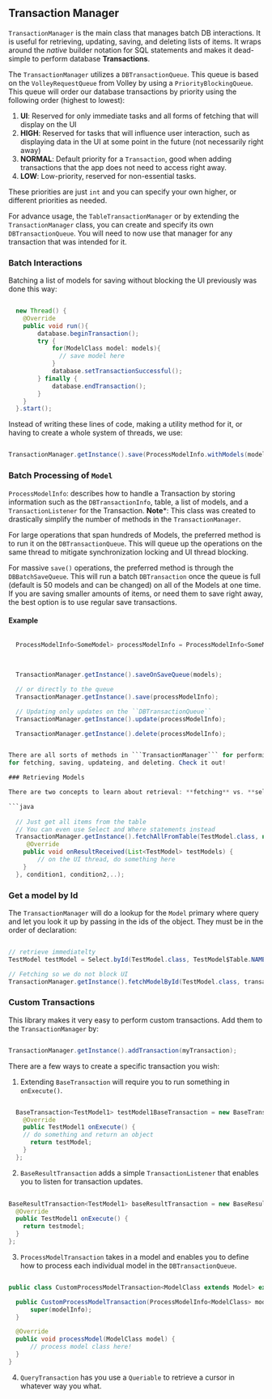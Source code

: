 ## Transaction Manager

```TransactionManager``` is the main class that manages batch DB interactions. 
It is useful for retrieving, updating, saving, and deleting lists of items. 
It wraps around the _native_ builder notation for SQL statements and makes it dead-simple to perform database **Transactions**.

The ```TransactionManager``` utilizes a ```DBTransactionQueue```. This queue is based on the ```VolleyRequestQueue``` from Volley 
by using a ```PriorityBlockingQueue```. This queue will order our database transactions by priority using the following order (highest to lowest):
  1. **UI**: Reserved for only immediate tasks and all forms of fetching that will display on the UI
  2. **HIGH**: Reserved for tasks that will influence user interaction, 
  such as displaying data in the UI at some point in the future (not necessarily right away)
  3. **NORMAL**: Default priority for a ```Transaction```, good when adding transactions that the app does not need to access right away.
  4. **LOW**: Low-priority, reserved for non-essential tasks.
  
These priorities are just ```int``` and you can specify your own higher, or different priorities as needed.

For advance usage, the ```TableTransactionManager``` or by extending the ```TransactionManager``` class, 
you can create and specify its own ```DBTransactionQueue```. You will need to now use that manager for any transaction that was intended for it.


### Batch Interactions

Batching a list of models for saving without blocking the UI previously was done this way:

```java

  new Thread() {
    @Override
    public void run(){
        database.beginTransaction();
        try {
            for(ModelClass model: models){ 
              // save model here
            }
            database.setTransactionSuccessful();
        } finally {
            database.endTransaction();
        }
    }
  }.start();

```

Instead of writing these lines of code, making a utility method for it, or having to create a whole system of threads, we use: 

```java

TransactionManager.getInstance().save(ProcessModelInfo.withModels(models));

```

### Batch Processing of ```Model```

```ProcessModelInfo```: describes how to handle a Transaction by storing information such as the ```DBTransactionInfo```, table,
a list of models, and a ```TransactionListener``` for the Transaction. 
**Note***: This class was created to drastically simplify the number of methods in the ```TransactionManager```.

For large operations that span hundreds of Models, the preferred method is to run it on the ``DBTransactionQueue``.
This will queue up the operations on the same thread to mitigate synchronization locking and UI thread blocking.

For massive ```save()``` operations, the preferred method is through the ```DBBatchSaveQueue```. 
This will run a batch ``DBTransaction`` once the queue is full (default is 50 models and can be changed) on all of the Models at one time. 
If you are saving smaller amounts of items, or need them to save right away, the best option is to use regular save transactions. 

#### Example

```java

  ProcessModelInfo<SomeModel> processModelInfo = ProcessModelInfo<SomeModel>.withModels(models)
                                                                            .result(resultReceiver)
                                                                            .info(myInfo);
 
  TransactionManager.getInstance().saveOnSaveQueue(models);

  // or directly to the queue
  TransactionManager.getInstance().save(processModelInfo);

  // Updating only updates on the ``DBTransactionQueue``
  TransactionManager.getInstance().update(processModelInfo);

  TransactionManager.getInstance().delete(processModelInfo);


There are all sorts of methods in ```TransactionManager``` for performing queries on the ```DBTransactionQueue``` 
for fetching, saving, updateing, and deleting. Check it out!

### Retrieving Models

There are two concepts to learn about retrieval: **fetching** vs. **selecting**. _Fetching_ performs the _select_ on the ``DBTransactionQueue``, and when it completes the ```TransactionListener``` will be called on the UI thread. A _select_ will be done on the current thread. While this is OK for simple database interactions, it's much better to perform these operations on the ``DBTransactionQueue`` so that other operations do not cause a "lock" of the main thread. 

```java
 
  // Just get all items from the table
  // You can even use Select and Where statements instead
  TransactionManager.getInstance().fetchAllFromTable(TestModel.class, new TransactionListenerAdapter<TestModel.class>() {
     @Override
    public void onResultReceived(List<TestModel> testModels) {
        // on the UI thread, do something here
    }
  }, condition1, condition2,..);

```

### Get a model by Id

The ```TransactionManager``` will do a lookup for the ```Model``` primary where query and let you look it up by passing in the ids of the object. They must be in the order of declaration:

```java

// retrieve immediatelty
TestModel testModel = Select.byId(TestModel.class, TestModel$Table.NAME); 

// Fetching so we do not block UI
TransactionManager.getInstance().fetchModelById(TestModel.class, transactionListener, TestModel$Table.NAME);

```

### Custom Transactions

This library makes it very easy to perform custom transactions. Add them to the ```TransactionManager``` by:

```java

TransactionManager.getInstance().addTransaction(myTransaction);

```

There are a few ways to create a specific transaction you wish:

  1. Extending ```BaseTransaction``` will require you to run something in ```onExecute()```. 

  ```java

    BaseTransaction<TestModel1> testModel1BaseTransaction = new BaseTransaction<TestModel1>() {
      @Override
      public TestModel1 onExecute() {
      // do something and return an object
        return testModel;
      }
    };

  ```
  2. ```BaseResultTransaction``` adds a simple ```TransactionListener``` that enables you to listen for transaction updates.

  ```java
   
  BaseResultTransaction<TestModel1> baseResultTransaction = new BaseResultTransaction<TestModel1>(dbTransactionInfo, transactionListener) {
    @Override
    public TestModel1 onExecute() {
      return testmodel;
    }
  };

  ```
  3. ```ProcessModelTransaction``` takes in a model and enables you to define how to process each individual model in the ```DBTransactionQueue```.

  ```java

  public class CustomProcessModelTransaction<ModelClass extends Model> extends ProcessModelTransaction<ModelClass> {

    public CustomProcessModelTransaction(ProcessModelInfo<ModelClass> modelInfo) {
        super(modelInfo);
    }

    @Override
    public void processModel(ModelClass model) {
        // process model class here!
    }
  }

  ```

  4. ```QueryTransaction``` has you use a ```Queriable``` to retrieve a cursor in whatever way you what.
